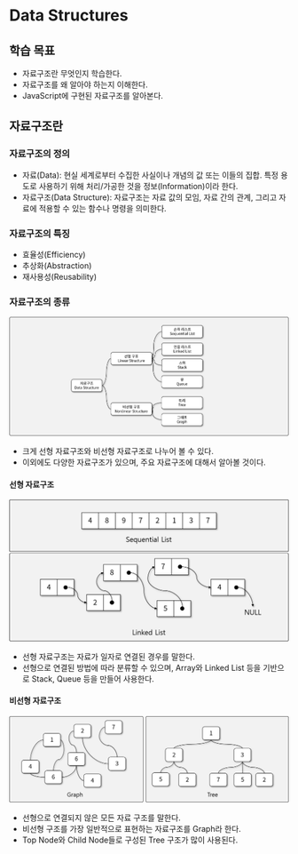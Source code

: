 # Data Structures

## 학습 목표

- 자료구조란 무엇인지 학습한다.
- 자료구조를 왜 알아야 하는지 이해한다.
- JavaScript에 구현된 자료구조를 알아본다.

## 자료구조란

### 자료구조의 정의

- 자료(Data): 현실 세계로부터 수집한 사실이나 개념의 값 또는 이들의 집합. 특정 용도로 사용하기 위해 처리/가공한 것을 정보(Information)이라 한다.
- 자료구조(Data Structure): 자료구조는 자료 값의 모임, 자료 간의 관계, 그리고 자료에 적용할 수 있는 함수나 명령을 의미한다.

### 자료구조의 특징

- 효율성(Efficiency)
- 추상화(Abstraction)
- 재사용성(Reusability)

### 자료구조의 종류

![자료구조의_종류](./img/1.png)

- 크게 선형 자료구조와 비선형 자료구조로 나누어 볼 수 있다.
- 이외에도 다양한 자료구조가 있으며, 주요 자료구조에 대해서 알아볼 것이다.

#### 선형 자료구조

![선형_자료구조](./img/2.png)

- 선형 자료구조는 자료가 일자로 연결된 경우를 말한다.
- 선형으로 연결된 방법에 따라 분류할 수 있으며, Array와 Linked List 등을 기반으로 Stack, Queue 등을 만들어 사용한다.

#### 비선형 자료구조

![비선형_자료구조](./img/3.png)

- 선형으로 연결되지 않은 모든 자료 구조를 말한다.
- 비선형 구조를 가장 일반적으로 표현하는 자료구조를 Graph라 한다.
- Top Node와 Child Node들로 구성된 Tree 구조가 많이 사용된다.
